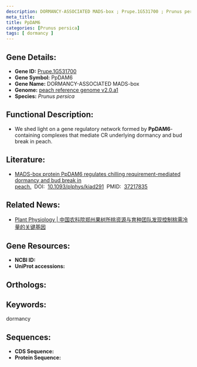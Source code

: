 ```yaml
---
description: DORMANCY-ASSOCIATED MADS-box ; Prupe.1G531700 ; Prunus persica
meta_title:
title: PpDAM6
categories: [Prunus persica]
tags: [ dormancy ]
---
```


## Gene Details:
- **Gene ID:**	[Prupe.1G531700]()
- **Gene Symbol:** PpDAM6
- **Gene Name:** DORMANCY-ASSOCIATED MADS-box
- **Genome:** [peach reference genome v2.0.a1]()
- **Species:** *Prunus persica*

## Functional Description:
   -  We shed light on a gene regulatory network formed by **PpDAM6**-containing complexes that mediate CR underlying dormancy and bud break in peach. 

## Literature:
   - [MADS-box protein PpDAM6 regulates chilling requirement-mediated dormancy and bud break in peach.]( https://academic.oup.com/plphys/article/193/1/448/7175985?login=true)&nbsp;&nbsp;DOI:&nbsp;&nbsp;[10.1093/plphys/kiad291](https://academic.oup.com/plphys/article/193/1/448/7175985?login=true)&nbsp;&nbsp;PMID:&nbsp;&nbsp;[37217835](https://pubmed.ncbi.nlm.nih.gov/37217835/)

## Related News:
   - [Plant Physiology | 中国农科院郑州果树所桃资源与育种团队发现控制桃需冷量的关键基因](https://mp.weixin.qq.com/s/0ncqJlYDtHCd00WnHEjNag)

## Gene Resources:
- **NCBI ID:** [](https://www.ncbi.nlm.nih.gov/gene/?term=)
- **UniProt accessions:** [](https://www.uniprot.org/uniprotkb//entry)

## Orthologs:


## Keywords:
dormancy

## Sequences:
- **CDS Sequence:**
- **Protein Sequence:**
